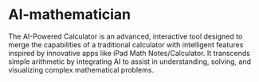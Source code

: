 # AI-mathematician
The AI-Powered Calculator is an advanced, interactive tool designed to merge the capabilities of a traditional calculator with intelligent features inspired by innovative apps like iPad Math Notes/Calculator. It transcends simple arithmetic by integrating AI to assist in understanding, solving, and visualizing complex mathematical problems.
